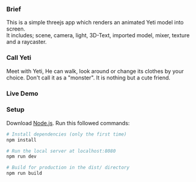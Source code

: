 ### Brief

This is a simple threejs app which renders an animated Yeti model into screen. \
It includes; scene, camera, light, 3D-Text, imported model, mixer, texture and a raycaster.


### Call Yeti

Meet with Yeti,
He can walk, look around or change its clothes by your choice. Don't call it as a "monster". It is nothing but a cute friend.

### Live Demo


### Setup

Download [Node.js](https://nodejs.org/en/download/).
Run this followed commands:

```bash
# Install dependencies (only the first time)
npm install

# Run the local server at localhost:8080
npm run dev

# Build for production in the dist/ directory
npm run build
```
